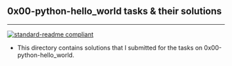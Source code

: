 ## 0x00-python-hello_world tasks & their solutions
___
[![standard-readme compliant](https://img.shields.io/badge/readme%20style-standard-brightgreen.svg?style=flat-square)](https://github.com/Innocentsax/standard-readme)
+ This directory contains solutions that I submitted for the tasks on 0x00-python-hello_world.
